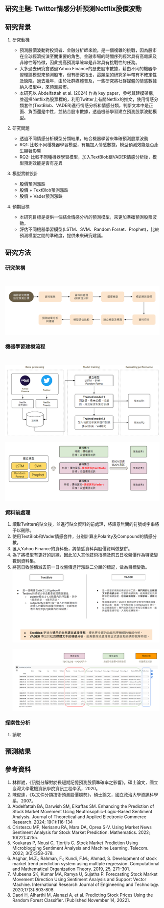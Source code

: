 
## 研究主題: Twitter情感分析預測Netflix股價波動

## 研究背景

1. 研究動機
   - 預測股價波動對投資者、金融分析師來說，是一個複雜的挑戰，因為股市在全球經濟扮演至關重要的角色。金融市場的時間序列經常具有高雜訊及非線性等特徵，因此提高預測準確率是非常具有挑戰性的任務。
   - 大多過去研究會透過Yahoo Finance的歷史股市數據，藉由不同的機器學習理論模型來預測股市，但有研究指出，這類型的研究多半帶有不確定性及缺陷。過去幾年，由於社群媒體普及，一些研究將社群媒體的情感數據納入模型中，來預測股市。
   - 本研究以 Abdelfattah et al. (2024) 作為 key paper，參考其建模架構，並選擇Netflix為股票標的，利用Twitter上有關Netflix的推文，使用情感分類套件(TextBlob、VADER)進行情感分析和情感分類，判斷文本中是正面、負面還是中性，並結合股市數據，透過機器學習建立預測股票波動模型。

2. 研究問題
   - 透過不同情感分析模型分類結果，結合機器學習來準確預測股票波動
   - RQ1: 比較不同種機器學習模型，有無加入情感數據，模型預測效能是否產生顯著影響
   - RQ2: 比較不同種機器學習模型，加入TextBlob跟VADER情感分析後，模型預測效能是否有差異

3. 模型實驗設計
   - 股價預測漲跌
   - 股價 + TextBlob預測漲跌
   - 股價 + Vader預測漲跌

4. 預期目標
   - 本研究目標是提供一個結合情感分析的預測模型，來更加準確預測股票波動。
   - 評估不同機器學習模型(LSTM、SVM、Random Forset、Prophet)，比較預測模型之間的準確度，提供未來研究建議。

## 研究方法
### 研究架構
<br><center> ![image](/ML-Twitter情緒分析預測Netflix股價波動/images/project_%20structure.png)</center>

### 機器學習建模流程
<br><center> ![image](/ML-Twitter情緒分析預測Netflix股價波動/images/building_model.png)</center>
<br><center> ![image](/ML-Twitter情緒分析預測Netflix股價波動/images/research_flow.png)</center>

### 資料前處理
1. 讀取Twitter的貼文後，並進行貼文資料的前處理，將語意無關的符號或字串將予以刪除。
2. 使用TextBlob和Vader情感套件，分別計算出Polarity及Compound的情感分數。
3. 匯入Yahoo Finance的資料後，將情感資料與股價資料做整併。
4. 為了將模型有更好的訓練，因此加入其他技術指標及前五日收盤價作為特徵變數到資料集。
5. 將當日收盤價減去前一日收盤價進行漲跌二分類的標記，做為目標變數。
<br><center> ![image](/ML-Twitter情緒分析預測Netflix股價波動/images/textblob_vader_info.png)</center>
<br><center> ![image](/ML-Twitter情緒分析預測Netflix股價波動/images/dataset_with_close_lag.png)</center>

### 探索性分析
1. 讀取

## 預測結果

## 參考資料
1. 林群崴，《訊號分解對於長短期記憶預測股價準確率之影響》，碩士論文，國立臺灣大學電機資訊學院資訊工程學系，2020。
2. 陳俊達，《以文件分類技術預測股價趨勢》，碩士論文，國立政治大學資訊科學系，2007。
3. Abdelfattah BA, Darwish SM, Elkaffas SM. Enhancing the Prediction of Stock Market Movement Using Neutrosophic-Logic-Based Sentiment Analysis. Journal of Theoretical and Applied Electronic Commerce Research. 2024; 19(1):116-134
4. Cristescu MP, Nerisanu RA, Mara DA, Oprea S-V. Using Market News Sentiment Analysis for Stock Market Prediction. Mathematics. 2022; 10(22):4255.
5. Koukaras P, Nousi C, Tjortjis C. Stock Market Prediction Using Microblogging Sentiment Analysis and Machine Learning. Telecom. 2022; 3(2):358-378.
6. Asghar, M.Z.; Rahman, F.; Kundi, F.M.; Ahmad, S. Development of stock market trend prediction system using multiple regression. Computational and Mathematical Organization Theory. 2019, 25, 271–301.
7. Mubeena SK, Kumar MA, Ramya U, Sujatha P. Forecasting Stock Market Movement Direction Using Sentiment Analysis and Support Vector Machine. International Research Journal of Engineering and Technology. 2020;17(3):803-808.
8. Daori H, Alharthi M, Alanazi A, et al. Predicting Stock Prices Using the Random Forest Classifier. [Published November 14, 2022].








   
